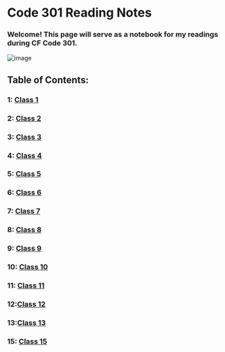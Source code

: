 # Code 301 Reading Notes
### Welcome! This page will serve as a notebook for my readings during CF Code 301.
![image](https://inteng-storage.s3.amazonaws.com/img/iea/9lwjAVnM6E/sizes/ocde_resize_md.jpg)
## Table of Contents:
### 1: [Class 1](/301/class-1.md)
### 2: [Class 2](/301/class-2.md)
### 3: [Class 3](/301/class-3.md)
### 4: [Class 4]()
### 5: [Class 5](/301/class-5.md)
### 6: [Class 6](/301/class-6.md)
### 7: [Class 7](/301/class-7.md)
### 8: [Class 8](/301/class-8.md)
### 9: [Class 9]()
### 10: [Class 10](/301/class-10.md)
### 11: [Class 11](/301/class-11.md)
### 12:[Class 12](/301/class-12.md)
### 13:[Class 13](/301/class-13.md)
### 15: [Class 15](/301/class-15.md)
